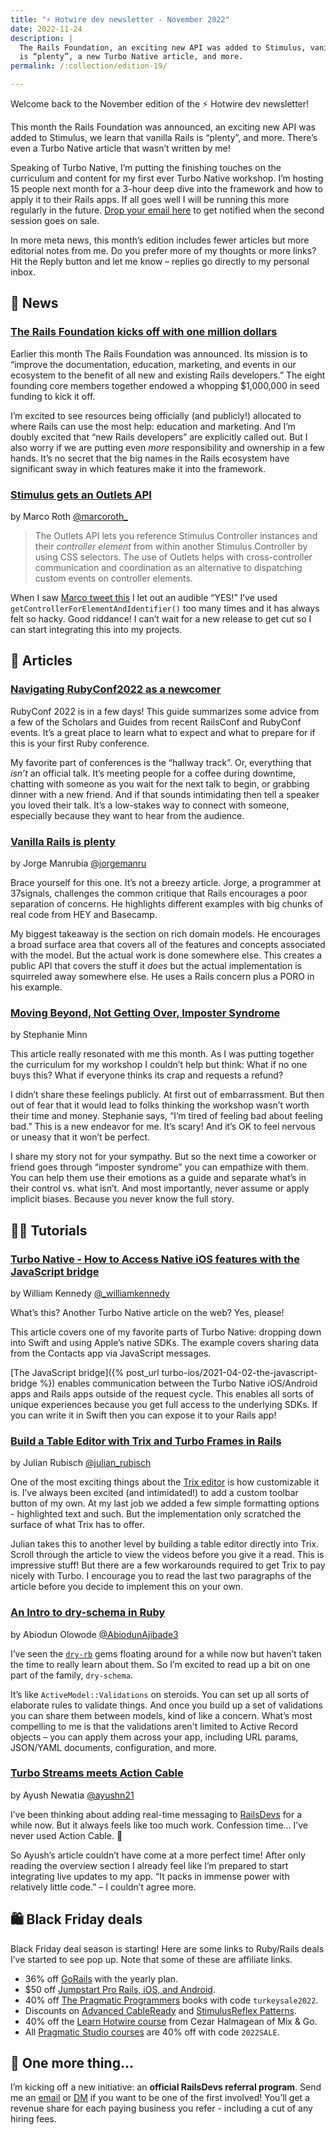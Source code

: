 ```yaml
---
title: "⚡️ Hotwire dev newsletter - November 2022"
date: 2022-11-24
description: |
  The Rails Foundation, an exciting new API was added to Stimulus, vanilla Rails
  is “plenty”, a new Turbo Native article, and more.
permalink: /:collection/edition-19/

---
```


Welcome back to the November edition of the ⚡️ Hotwire dev newsletter!

This month the Rails Foundation was announced, an exciting new API was added to Stimulus, we learn that vanilla Rails is “plenty”, and more. There’s even a Turbo Native article that wasn’t written by me!

Speaking of Turbo Native, I’m putting the finishing touches on the curriculum and content for my first ever Turbo Native workshop. I’m hosting 15 people next month for a 3-hour deep dive into the framework and how to apply it to their Rails apps. If all goes well I will be running this more regularly in the future. [Drop your email here](https://masilotti.com/turbo-native-workshop/) to get notified when the second session goes on sale.

In more meta news, this month’s edition includes fewer articles but more editorial notes from me. Do you prefer more of my thoughts or more links? Hit the Reply button and let me know – replies go directly to my personal inbox.

## 📰 News

### [The Rails Foundation kicks off with one million dollars](https://rubyonrails.org/2022/11/14/the-rails-foundation)

Earlier this month The Rails Foundation was announced. Its mission is to “improve the documentation, education, marketing, and events in our ecosystem to the benefit of all new and existing Rails developers.” The eight founding core members together endowed a whopping $1,000,000 in seed funding to kick it off.

I’m excited to see resources being officially (and publicly!) allocated to where Rails can use the most help: education and marketing. And I’m doubly excited that “new Rails developers” are explicitly called out. But I also worry if we are putting even _more_ responsibility and ownership in a few hands. It’s no secret that the big names in the Rails ecosystem have significant sway in which features make it into the framework.

### [Stimulus gets an Outlets API](https://github.com/hotwired/stimulus/pull/576)

by Marco Roth [@marcoroth_](https://twitter.com/marcoroth_)

> The Outlets API lets you reference Stimulus Controller instances and their *controller element* from within another Stimulus Controller by using CSS selectors. The use of Outlets helps with cross-controller communication and coordination as an alternative to dispatching custom events on controller elements.

When I saw [Marco tweet this](https://twitter.com/marcoroth_/status/1593281738574266369) I let out an audible “YES!” I’ve used `getControllerForElementAndIdentifier()` too many times and it has always felt so hacky. Good riddance! I can’t wait for a new release to get cut so I can start integrating this into my projects.

## 📝 Articles

### [Navigating RubyConf2022 as a newcomer](https://rubytogether.org/news/2022/11/navigating-rubyconf2022-as-a-newcomer)

RubyConf 2022 is in a few days! This guide summarizes some advice from a few of the Scholars and Guides from recent RailsConf and RubyConf events. It’s a great place to learn what to expect and what to prepare for if this is your first Ruby conference.

My favorite part of conferences is the “hallway track”. Or, everything that _isn’t_ an official talk. It’s meeting people for a coffee during downtime, chatting with someone as you wait for the next talk to begin, or grabbing dinner with a new friend. And if that sounds intimidating then tell a speaker you loved their talk. It’s a low-stakes way to connect with someone, especially because they want to hear from the audience.

### [Vanilla Rails is plenty](https://dev.37signals.com/vanilla-rails-is-plenty)

by Jorge Manrubia [@jorgemanru](https://twitter.com/jorgemanru)

Brace yourself for this one. It’s not a breezy article. Jorge, a programmer at 37signals, challenges the common critique that Rails encourages a poor separation of concerns. He highlights different examples with big chunks of real code from HEY and Basecamp.

My biggest takeaway is the section on rich domain models. He encourages a broad surface area that covers all of the features and concepts associated with the model. But the actual work is done somewhere else. This creates a public API that covers the stuff it _does_ but the actual implementation is squirreled away somewhere else. He uses a Rails concern plus a PORO in his example.

### [Moving Beyond, Not Getting Over, Imposter Syndrome](https://thoughtbot.com/blog/moving-beyond-not-getting-over-imposter-syndrome)

by Stephanie Minn

This article really resonated with me this month. As I was putting together the curriculum for my workshop I couldn’t help but think: What if no one buys this? What if everyone thinks its crap and requests a refund?

I didn’t share these feelings publicly. At first out of embarrassment. But then out of fear that it would lead to folks thinking the workshop wasn’t worth their time and money. Stephanie says, “I’m tired of feeling bad about feeling bad.” This is a new endeavor for me. It’s scary! And it’s OK to feel nervous or uneasy that it won’t be perfect.

I share my story not for your sympathy. But so the next time a coworker or friend goes through “imposter syndrome” you can empathize with them. You can help them use their emotions as a guide and separate what’s in their control vs. what isn’t. And most importantly, never assume or apply implicit biases. Because you never know the full story.


## 👩‍🎓 Tutorials

### [Turbo Native - How to Access Native iOS features with the JavaScript bridge](https://williamkennedy.ninja/ios/2022/11/13/turbo-native-how-to-access-native-ios-features-from-rails/)

by William Kennedy [@\_williamkennedy](https://twitter.com/_williamkennedy)

What’s this? Another Turbo Native article on the web? Yes, please!

This article covers one of my favorite parts of Turbo Native: dropping down into Swift and using Apple’s native SDKs. The example covers sharing data from the Contacts app via JavaScript messages.

[The JavaScript bridge]({% post_url turbo-ios/2021-04-02-the-javascript-bridge %}) enables communication between the Turbo Native iOS/Android apps and Rails apps outside of the request cycle. This enables all sorts of unique experiences because you get full access to the underlying SDKs. If you can write it in Swift then you can expose it to your Rails app!

### [Build a Table Editor with Trix and Turbo Frames in Rails](https://blog.appsignal.com/2022/10/26/build-a-table-editor-with-trix-and-turbo-frames-in-rails.html)

by Julian Rubisch [@julian_rubisch](https://twitter.com/julian_rubisch)

One of the most exciting things about the [Trix editor](https://trix-editor.org) is how customizable it is. I’ve always been excited (and intimidated!) to add a custom toolbar button of my own. At my last job we added a few simple formatting options - highlighted text and such. But the implementation only scratched the surface of what Trix has to offer.

Julian takes this to another level by building a table editor directly into Trix. Scroll through the article to view the videos before you give it a read. This is impressive stuff! But there are a few workarounds required to get Trix to pay nicely with Turbo. I encourage you to read the last two paragraphs of the article before you decide to implement this on your own.

### [An Intro to dry-schema in Ruby](https://www.honeybadger.io/blog/ruby-dry-schema/)

by Abiodun Olowode [@AbiodunAjibade3](https://twitter.com/AbiodunAjibade3)

I’ve seen the [`dry-rb`](https://dry-rb.org) gems floating around for a while now but haven’t taken the time to really learn about them. So I’m excited to read up a bit on one part of the family, `dry-schema`.

It’s like `ActiveModel::Validations` on steroids. You can set up all sorts of elaborate rules to validate things. And once you build up a set of validations you can share them between models, kind of like a concern. What’s most compelling to me is that the validations aren't limited to Active Record objects – you can apply them across your app, including URL params, JSON/YAML documents, configuration, and more.

### [Turbo Streams meets Action Cable](https://binarysolo.chapter24.blog/turbo-streams-meets-action-cable)

by Ayush Newatia [@ayushn21](https://twitter.com/ayushn21)

I’ve been thinking about adding real-time messaging to [RailsDevs](https://railsdevs.com) for a while now. But it always feels like too much work. Confession time… I’ve never used Action Cable. 🫢

So Ayush’s article couldn’t have come at a more perfect time! After only reading the overview section I already feel like I’m prepared to start integrating live updates to my app. “It packs in immense power with relatively little code.” – I couldn’t agree more.

## 🛍️ Black Friday deals

Black Friday deal season is starting! Here are some links to Ruby/Rails deals I’ve started to see pop up. Note that some of these are affiliate links.

* 36% off [GoRails](https://gorails.com/pricing) with the yearly plan.
* $50 off [Jumpstart Pro Rails, iOS, and Android](https://jumpstartrails.com/pricing).
* 40% off [The Pragmatic Programmers](https://pragprog.com) books with code `turkeysale2022`.
* Discounts on [Advanced CableReady](https://julianrubisch.gumroad.com/l/acr/bf-2022) and [StimulusReflex Patterns](https://julianrubisch.gumroad.com/l/srp-acr/bf-2022).
* 40% off the [Learn Hotwire course](https://mixandgo.com/lp/learn-hotwire?affiliate=masilotti) from Cezar Halmagean of Mix & Go.
* All [Pragmatic Studio courses](https://pragmaticstudio.com/courses/hotwire-rails?ref=masilotti) are 40% off with code `2022SALE`.

## 👀 One more thing…

I’m kicking off a new initiative: an **official RailsDevs referral program**. Send me an [email](mailto:joe@masilotti.com) or [DM](https://twitter.com/joemasilotti) if you want to be one of the first involved! You’ll get a revenue share for each paying business you refer - including a cut of any hiring fees.
